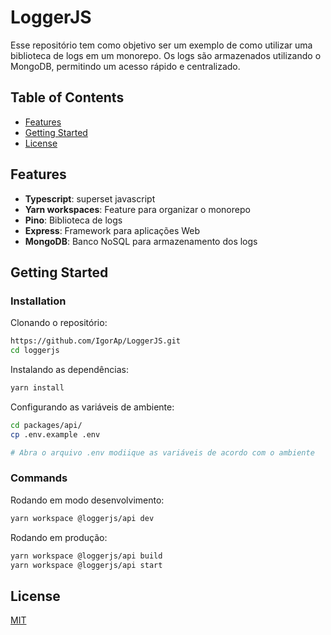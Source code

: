 # LoggerJS

Esse repositório tem como objetivo ser um exemplo de como utilizar uma biblioteca de logs em um monorepo.
Os logs são armazenados utilizando o MongoDB, permitindo um acesso rápido e centralizado.

## Table of Contents

- [Features](#features)
- [Getting Started](#getting-started)
- [License](#License)

## Features

- **Typescript**: superset javascript
- **Yarn workspaces**: Feature para organizar o monorepo
- **Pino**: Biblioteca de logs
- **Express**: Framework para aplicações Web
- **MongoDB**: Banco NoSQL para armazenamento dos logs

## Getting Started

### Installation

Clonando o repositório:

```bash
https://github.com/IgorAp/LoggerJS.git
cd loggerjs
```

Instalando as dependências:

```bash
yarn install
```

Configurando as variáveis de ambiente:

```bash
cd packages/api/
cp .env.example .env

# Abra o arquivo .env modiique as variáveis de acordo com o ambiente
```

### Commands

Rodando em modo desenvolvimento:

```bash
yarn workspace @loggerjs/api dev
```

Rodando em produção:

```bash
yarn workspace @loggerjs/api build
yarn workspace @loggerjs/api start
```

## License

[MIT](LICENSE)